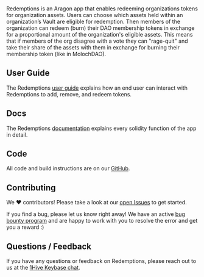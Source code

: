 <br />

Redemptions is an Aragon app that enables redeeming organizations tokens for organization assets. Users can choose which assets held within an organization’s Vault are eligible for redemption. Then members of the organization can redeem (burn) their DAO membership tokens in exchange for a proportional amount of the organization's eligible assets. This means that if members of the org disagree with a vote they can "rage-quit" and take their share of the assets with them in exchange for burning their membership token (like in MolochDAO).

## User Guide

The Redemptions [user guide](docs/user-guide.md) explains how an end user can interact with Redemptions to add, remove, and redeem tokens.

## Docs

The Redemptions [documentation](technical-documentation.md) explains every solidity function of the app in detail.

## Code

All code and build instructions are on our [GitHub](https://github.com/1Hive/redemptions-app).

## Contributing

We ❤️  contributors! Please take a look at our [open Issues](https://github.com/1Hive/redemptions-app/issues) to get started.

If you find a bug, please let us know right away! We have an active [bug bounty program](https://1hive.org/contribute/bug-bounty) and are happy to work with you to resolve the error and get you a reward :)

## Questions / Feedback

If you have any questions or feedback on Redemptions, please reach out to us at the [1Hive Keybase chat](https://1hive.org/contribute/keybase).

<br />
